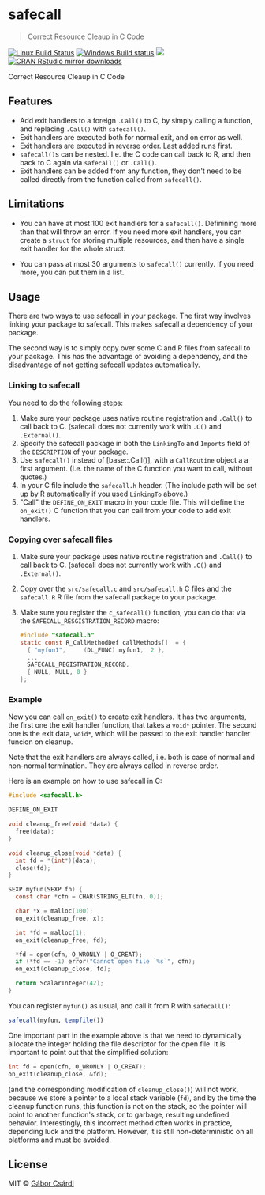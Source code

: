 
# safecall

> Correct Resource Cleaup in C Code

[![Linux Build Status](https://travis-ci.org/gaborcsardi/safecall.svg?branch=master)](https://travis-ci.org/gaborcsardi/safecall)
[![Windows Build status](https://ci.appveyor.com/api/projects/status/github/gaborcsardi/safecall?svg=true)](https://ci.appveyor.com/project/gaborcsardi/safecall)
[![](http://www.r-pkg.org/badges/version/safecall)](http://www.r-pkg.org/pkg/safecall)
[![CRAN RStudio mirror downloads](http://cranlogs.r-pkg.org/badges/safecall)](http://www.r-pkg.org/pkg/safecall)

Correct Resource Cleaup in C Code

## Features

* Add exit handlers to a foreign `.Call()` to C, by simply calling a
  function, and replacing `.Call()` with `safecall()`.
* Exit handlers are executed both for normal exit, and on error as well.
* Exit handlers are executed in reverse order. Last added runs first.
* `safecall()`s can be nested. I.e. the C code can call back to R, and then
  back to C again via `safecall()` or `.Call()`.
* Exit handlers can be added from any function, they don't need to be called
  directly from the function called from `safecall()`.

## Limitations

* You can have at most 100 exit handlers for a `safecall()`. Definining
more than that will throw an error. If you need more exit handlers, you
can create a `struct` for storing multiple resources, and then have a single
exit handler for the whole struct.

* You can pass at most 30 arguments to `safecall()` currently. If you need
more, you can put them in a list.

## Usage

There are two ways to use safecall in your package. The first way involves
linking your package to safecall. This makes safecall a dependency of
your package.

The second way is to simply copy over some C and R files from safecall
to your package. This has the advantage of avoiding a dependency, and the
disadvantage of not getting safecall updates automatically.

### Linking to safecall

You need to do the following steps:

1. Make sure your package uses native routine registration and `.Call()`
   to call back to C. (safecall does not currently work with `.C()` and
   `.External()`.
2. Specify the safecall package in both the `LinkingTo` and `Imports`
   field of the `DESCRIPTION` of your package.
3. Use `safecall()` instead of [base::.Call()], with a `CallRoutine`
   object a a first argument. (I.e. the name of the C function you want
   to call, without quotes.)
4. In your C file include the `safecall.h` header. (The include path
   will be set up by R automatically if you used `LinkingTo` above.)
5. "Call" the `DEFINE_ON_EXIT` macro in your code file. This will define
   the `on_exit()` C function that you can call from your code to add
   exit handlers.

### Copying over safecall files

1. Make sure your package uses native routine registration and `.Call()`
   to call back to C. (safecall does not currently work with `.C()` and
   `.External()`.
2. Copy over the `src/safecall.c` and `src/safecall.h` C files and the
   `safecall.R` R file from the safecall package to your package.
3. Make sure you register the `c_safecall()` function, you can do that via
   the `SAFECALL_RESGISTRATION_RECORD` macro:

   ```c
   #include "safecall.h"
   static const R_CallMethodDef callMethods[]  = {
     { "myfun1",     (DL_FUNC) myfun1,  2 },
     ...
     SAFECALL_REGISTRATION_RECORD,
     { NULL, NULL, 0 }
   };
   ``` 

### Example

Now you can call `on_exit()` to create exit handlers. It has two arguments,
the first one the exit handler function, that takes a `void*` pointer.
The second one is the exit data, `void*`, which will be passed to the exit
handler handler funcion on cleanup.

Note that the exit handlers are always called, i.e. both is case of
normal and non-normal termination. They are always called in reverse
order.

Here is an example on how to use safecall in C:

```c
#include <safecall.h>

DEFINE_ON_EXIT

void cleanup_free(void *data) {
  free(data);
}

void cleanup_close(void *data) {
  int fd = *(int*)(data);
  close(fd);
}

SEXP myfun(SEXP fn) {
  const char *cfn = CHAR(STRING_ELT(fn, 0));

  char *x = malloc(100);
  on_exit(cleanup_free, x);

  int *fd = malloc(1);
  on_exit(cleanup_free, fd);

  *fd = open(cfn, O_WRONLY | O_CREAT);
  if (*fd == -1) error("Cannot open file `%s`", cfn);
  on_exit(cleanup_close, fd);

  return ScalarInteger(42);
}
```

You can register `myfun()` as usual, and call it from R with `safecall()`:
```r
safecall(myfun, tempfile())
```

One important part in the example above is that we need to dynamically
allocate the integer holding the file descriptor for the open file.
It is important to point out that the simplified solution:

```c
int fd = open(cfn, O_WRONLY | O_CREAT);
on_exit(cleanup_close, &fd);
```

(and the corresponding modification of `cleanup_close()`) will not work,
because we store a pointer to a local stack variable (`fd`), and by the
time the cleanup function runs, this function is not on the stack, so the
pointer will point to another function's stack, or to garbage, resulting
undefined behavior. Interestingly, this incorrect method often works in
practice, depending luck and the platform. However, it is still
non-deterministic on all platforms and must be avoided.

## License

MIT © [Gábor Csárdi](https://github.com/gaborcsardi)
